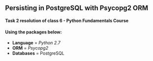 ## Persisting in PostgreSQL with Psycopg2 ORM

#### Task 2 resolution of class 6 - Python Fundamentals Course

#### Using the packages below:

* **Language** = _Python 2.7_
* **ORM** = _Psycopg2_
* **Databases** = PostgreSQL